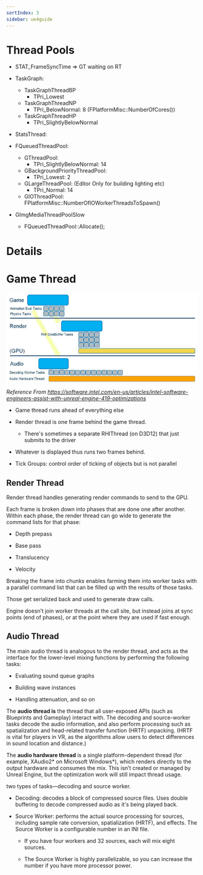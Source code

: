 ```yaml
---
sortIndex: 3
sidebar: ue4guide
---
```


# Thread Pools

- STAT_FrameSyncTime => GT waiting on RT

- TaskGraph:
  - TaskGraphThreadBP
    - TPri_Lowest
  - TaskGraphThreadNP
    - TPri_BelowNormal: 8 (FPlatformMisc::NumberOfCores())
  - TaskGraphThreadHP
    - TPri_SlightlyBelowNormal

- StatsThread:

- FQueuedThreadPool:
  - GThreadPool:
    - TPri_SlightlyBelowNormal: 14
  - GBackgroundPriorityThreadPool:
    - TPri_Lowest: 2
  - GLargeThreadPool: (Editor Only for building lighting etc)
    - TPri_Normal: 14
  - GIOThreadPool: FPlatformMisc::NumberOfIOWorkerThreadsToSpawn()

- GImgMediaThreadPoolSlow
  - FQueuedThreadPool::Allocate();

# Details

# Game Thread

![ThreadingModel_GameGPU](../_assets/ThreadingModel_GameGPU.png)

*Reference From <https://software.intel.com/en-us/articles/intel-software-engineers-assist-with-unreal-engine-419-optimizations>*

- Game thread runs ahead of everything else

- Render thread is one frame behind the game thread.

  - There's sometimes a separate RHIThread (on D3D12) that just submits to the driver

- Whatever is displayed thus runs two frames behind.

- Tick Groups: control order of ticking of objects but is not parallel

## Render Thread

Render thread handles generating render commands to send to the GPU.

Each frame is broken down into phases that are done one after another. Within each phase, the render thread can go wide to generate the command lists for that phase:

- Depth prepass

- Base pass

- Translucency

- Velocity

Breaking the frame into chunks enables farming them into worker tasks with a parallel command list that can be filled up with the results of those tasks.

Those get serialized back and used to generate draw calls.

Engine doesn’t join worker threads at the call site, but instead joins at sync points (end of phases), or at the point where they are used if fast enough.

## Audio Thread

The main audio thread is analogous to the render thread, and acts as the interface for the lower-level mixing functions by performing the following tasks:

- Evaluating sound queue graphs

- Building wave instances

- Handling attenuation, and so on

The **audio thread is** the thread that all user-exposed APIs (such as Blueprints and Gameplay) interact with. The decoding and source-worker tasks decode the audio information, and also perform processing such as spatialization and head-related transfer function (HRTF) unpacking. (HRTF is vital for players in VR, as the algorithms allow users to detect differences in sound location and distance.)

The **audio hardware thread** is a single platform-dependent thread (for example, XAudio2\* on Microsoft Windows\*), which renders directly to the output hardware and consumes the mix. This isn’t created or managed by Unreal Engine, but the optimization work will still impact thread usage.

two types of tasks—decoding and source worker.

- Decoding: decodes a block of compressed source files. Uses double buffering to decode compressed audio as it's being played back.

- Source Worker: performs the actual source processing for sources, including sample rate conversion, spatialization (HRTF), and effects. The Source Worker is a configurable number in an INI file.

  - If you have four workers and 32 sources, each will mix eight sources.

  - The Source Worker is highly parallelizable, so you can increase the number if you have more processor power.

